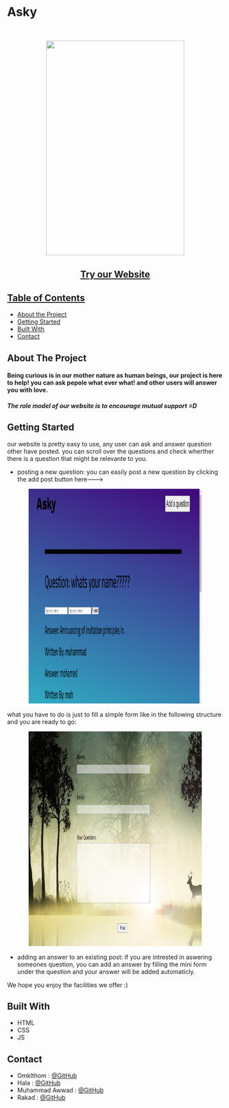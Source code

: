 # Asky

<br />

<p align = "center">
  <img src= 'https://github.com/WebAhead7/Asky/blob/main/public/readmeproject.jpg' width="80%" height="500" />
</p>
  <h2 align="center"><a href='https://asky123.herokuapp.com/'/>Try our Website</h2>

<!-- TABLE OF CONTENTS -->

## Table of Contents

- [About the Project](#about-the-project)
- [Getting Started](#getting-started)
- [Built With](#built-with)
- [Contact](#contact)

<!-- ABOUT THE PROJECT -->

## About The Project
#### Being curious is in our mother nature as human beings, our project is here to help! you can ask pepole what ever what! and other users will answer you with love.
##### The role model of our website is to encourage mutual support =D 



<!-- GETTING STARTED -->

## Getting Started
our website is pretty easy to use, any user can ask and answer question other have posted. you can scroll over the questions and check wherther there is a question that might be relevante to you. 
- posting a new question: you can easily post a new question by clicking the add post button here--->

<p align = "center">
  <img src= 'https://github.com/WebAhead7/Asky/blob/main/public/main-website.PNG' width="80%" height="500" />
</p>

  what you have to do is just to fill a simple form like in the following structure and you are ready to go:
  
  <p align = "center">
  <img src= 'https://github.com/WebAhead7/Asky/blob/main/public/form.PNG' width="80%" height="500" />
</p>

- adding an answer to an existing post: if you are intrested in aswering someones question, you can add an answer by filling the mini form under the question and your answer will be added automaticly.

We hope you enjoy the facilities we offer :)


## Built With

- HTML
- CSS
- JS

<!-- CONTACT -->

## Contact

- Omklthom : [@GitHub](https://github.com/OmklthomAmara)
- Hala : [@GitHub](https://github.com/halaassaly)
- Muhammad Awwad : [@GitHub](https://github.com/muhammadawwad9)
- Rakad : [@GitHub](https://github.com/rakad-kh)

